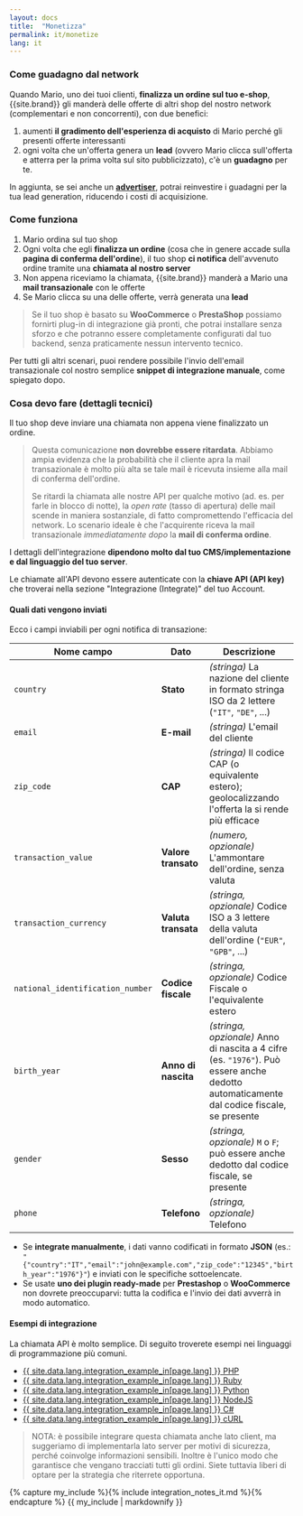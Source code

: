```yaml
---
layout: docs
title:  "Monetizza"
permalink: it/monetize
lang: it
---
```

### Come guadagno dal network

Quando Mario, uno dei tuoi clienti, **finalizza un ordine sul tuo e-shop**, {{site.brand}} gli manderà delle offerte di altri shop del nostro network (complementari e non concorrenti), con due benefici:

1. aumenti **il gradimento dell'esperienza di acquisto** di Mario perché gli presenti offerte interessanti
2. ogni volta che un'offerta genera un **lead** (ovvero Mario clicca sull'offerta e atterra per la prima volta sul sito pubblicizzato), c'è un **guadagno** per te.

In aggiunta, se sei anche un [**advertiser**](/it/engage), potrai reinvestire i guadagni per la tua lead generation, riducendo i costi di acquisizione.

### Come funziona

1. Mario ordina sul tuo shop
1. Ogni volta che egli **finalizza un ordine** (cosa che in genere accade sulla **pagina di conferma dell'ordine**), il tuo shop **ci notifica** dell'avvenuto ordine tramite una **chiamata al nostro server**
1. Non appena riceviamo la chiamata, {{site.brand}} manderà a Mario una **mail transazionale** con le offerte
1. Se Mario clicca su una delle offerte, verrà generata una **lead**

> Se il tuo shop è basato su **WooCommerce** o **PrestaShop** possiamo fornirti plug-in di integrazione già pronti, che potrai installare senza sforzo e che potranno essere completamente configurati dal tuo backend, senza praticamente nessun intervento tecnico.

Per tutti gli altri scenari, puoi rendere possibile l'invio dell'email transazionale col nostro semplice **snippet di integrazione manuale**, come spiegato dopo.

### Cosa devo fare (dettagli tecnici)

Il tuo shop deve inviare una chiamata non appena viene finalizzato un ordine.

> Questa comunicazione **non dovrebbe essere ritardata**. Abbiamo ampia evidenza che la probabilità che il cliente apra la mail transazionale è molto più alta se tale mail è ricevuta insieme alla mail di conferma dell'ordine.
>
> Se ritardi la chiamata alle nostre API per qualche motivo (ad. es. per farle in blocco di notte), la *open rate* (tasso di apertura) delle mail scende in maniera sostanziale, di fatto compromettendo l'efficacia del network. Lo scenario ideale è che l'acquirente riceva la mail transazionale *immediatamente dopo* la **mail di conferma ordine**.

I dettagli dell'integrazione **dipendono molto dal tuo CMS/implementazione e dal linguaggio del tuo server**. 

Le chiamate all'API devono essere autenticate con la **chiave API (API key)** che troverai nella sezione "Integrazione (Integrate)" del tuo Account. 

#### Quali dati vengono inviati

Ecco i campi inviabili per ogni notifica di transazione:

|Nome campo|Dato|Descrizione
|-----------------------|-------------------|-----------------------------------
|`country`|**Stato**|*(stringa)* La nazione del cliente in formato stringa ISO da 2 lettere (`"IT"`, `"DE"`, ...)
|`email`|**E-mail**|*(stringa)* L'email del cliente
|`zip_code`|**CAP**|*(stringa)* Il codice CAP (o equivalente estero); geolocalizzando l'offerta la si rende più efficace
|`transaction_value`|**Valore transato**|*(numero, opzionale)* L'ammontare dell'ordine, senza valuta
|`transaction_currency`|**Valuta transata**|*(stringa, opzionale)* Codice ISO a 3 lettere della valuta dell'ordine (`"EUR"`, `"GPB"`, ...)
|`national_identification_number`|**Codice fiscale**|*(stringa, opzionale)* Codice Fiscale o l'equivalente estero
|`birth_year`|**Anno di nascita**|*(stringa, opzionale)* Anno di nascita a 4 cifre (es. `"1976"`). Può essere anche dedotto automaticamente dal codice fiscale, se presente
|`gender`|**Sesso**|*(stringa, opzionale)* `M` o `F`; può essere anche dedotto dal codice fiscale, se presente
|`phone`|**Telefono**|*(stringa, opzionale)* Telefono

- Se **integrate manualmente**, i dati vanno codificati in formato **JSON** (es.: `"{"country":"IT","email":"john@example.com","zip_code":"12345","birth_year":"1976"}"`) e inviati con le specifiche sottoelencate.
- Se usate **uno dei plugin ready-made** per **Prestashop** o **WooCommerce** non dovrete preoccuparvi: tutta la codifica e l'invio dei dati avverrà in modo automatico.

#### Esempi di integrazione

La chiamata API è molto semplice. Di seguito troverete esempi nei linguaggi di programmazione più comuni.

- [{{ site.data.lang.integration_example_in[page.lang] }} PHP](./integrations/php)
- [{{ site.data.lang.integration_example_in[page.lang] }} Ruby](./integrations/ruby)
- [{{ site.data.lang.integration_example_in[page.lang] }} Python](./integrations/python)
- [{{ site.data.lang.integration_example_in[page.lang] }} NodeJS](./integrations/nodejs)
- [{{ site.data.lang.integration_example_in[page.lang] }} C#](./integrations/csharp)
- [{{ site.data.lang.integration_example_in[page.lang] }} cURL](./integrations/curl)

> NOTA: è possibile integrare questa chiamata anche lato client, ma suggeriamo di implementarla lato server per motivi di sicurezza, perché coinvolge informazioni sensibili. Inoltre è l'unico modo che garantisce che vengano tracciati tutti gli ordini. Siete tuttavia liberi di optare per la strategia che riterrete opportuna.

{% capture my_include %}{% include integration_notes_it.md %}{% endcapture %}
{{ my_include | markdownify }}